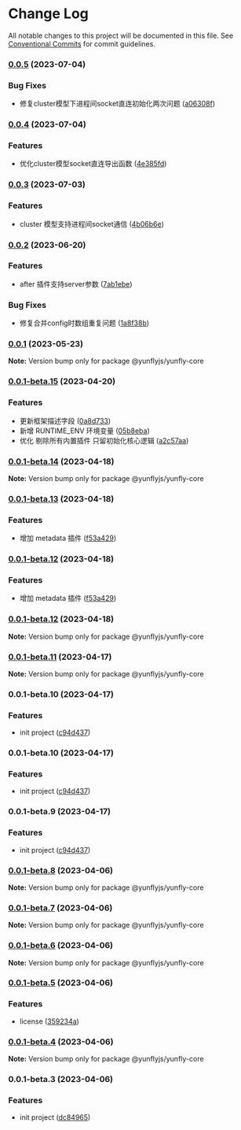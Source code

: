 # Change Log

All notable changes to this project will be documented in this file.
See [Conventional Commits](https://conventionalcommits.org) for commit guidelines.

### [0.0.5](https://github.com/yunke-yunfly/yunflyjs/compare/v0.0.4...v0.0.5) (2023-07-04)


### Bug Fixes

* 修复cluster模型下进程间socket直连初始化两次问题 ([a06308f](https://github.com/yunke-yunfly/yunflyjs/commit/a06308f05bd4d347ae61ae60d06f63c24803eca8))



### [0.0.4](https://github.com/yunke-yunfly/yunflyjs/compare/v0.0.3...v0.0.4) (2023-07-04)


### Features

* 优化cluster模型socket直连导出函数 ([4e385fd](https://github.com/yunke-yunfly/yunflyjs/commit/4e385fd4a03b6b607a9cf2ab9b51dbcfca99f3af))



### [0.0.3](https://github.com/yunke-yunfly/yunflyjs/compare/v0.0.2...v0.0.3) (2023-07-03)


### Features

* cluster 模型支持进程间socket通信 ([4b06b6e](https://github.com/yunke-yunfly/yunflyjs/commit/4b06b6e4b48ca2d32eb9f04f9a547d2dba0c5017))



### [0.0.2](https://github.com/yunke-yunfly/yunflyjs/compare/v0.0.1...v0.0.2) (2023-06-20)


### Features

* after 插件支持server参数 ([7ab1ebe](https://github.com/yunke-yunfly/yunflyjs/commit/7ab1ebe3d75462d5ba73555bcb0772bf15fed52f))


### Bug Fixes

* 修复合并config时数组重复问题 ([1a8f38b](https://github.com/yunke-yunfly/yunflyjs/commit/1a8f38baac7dcd4e190aef27abed5bd90494b616))



### [0.0.1](https://github.com/yunke-yunfly/yunflyjs/compare/v0.0.1-beta.15...v0.0.1) (2023-05-23)

**Note:** Version bump only for package @yunflyjs/yunfly-core





### [0.0.1-beta.15](https://github.com/yunke-yunfly/yunflyjs/compare/v0.0.1-beta.14...v0.0.1-beta.15) (2023-04-20)


### Features

* 更新框架描述字段 ([0a8d733](https://github.com/yunke-yunfly/yunflyjs/commit/0a8d7331b6a4332c857f97106f847b185266a209))
* 新增 RUNTIME_ENV 环境变量 ([05b8eba](https://github.com/yunke-yunfly/yunflyjs/commit/05b8ebaae3e34fc6b0524215de7e72e89c55a582))
* 优化 剔除所有内置插件 只留初始化核心逻辑 ([a2c57aa](https://github.com/yunke-yunfly/yunflyjs/commit/a2c57aa638c2fd38d56b31f3393d81fc5823dc43))



### [0.0.1-beta.14](https://github.com/yunke-yunfly/yunflyjs/compare/v0.0.1-beta.13...v0.0.1-beta.14) (2023-04-18)

**Note:** Version bump only for package @yunflyjs/yunfly-core





### [0.0.1-beta.13](https://github.com/yunke-yunfly/yunflyjs/compare/v0.0.1-beta.11...v0.0.1-beta.13) (2023-04-18)


### Features

* 增加 metadata 插件 ([f53a429](https://github.com/yunke-yunfly/yunflyjs/commit/f53a429aab2ccf1322be80a5be8701a923f91e4c))



### [0.0.1-beta.12](https://github.com/yunke-yunfly/yunflyjs/compare/v0.0.1-beta.11...v0.0.1-beta.12) (2023-04-18)


### Features

* 增加 metadata 插件 ([f53a429](https://github.com/yunke-yunfly/yunflyjs/commit/f53a429aab2ccf1322be80a5be8701a923f91e4c))



### [0.0.1-beta.12](https://github.com/yunke-yunfly/yunflyjs/compare/v0.0.1-beta.11...v0.0.1-beta.12) (2023-04-18)

**Note:** Version bump only for package @yunflyjs/yunfly-core





### [0.0.1-beta.11](https://github.com/yunke-yunfly/yunflyjs/compare/v0.0.1-beta.10...v0.0.1-beta.11) (2023-04-17)

**Note:** Version bump only for package @yunflyjs/yunfly-core





### 0.0.1-beta.10 (2023-04-17)


### Features

* init project ([c94d437](https://github.com/yunke-yunfly/yunflyjs/commit/c94d4372b6dacb189df8747e0879115d0629ca7c))



### 0.0.1-beta.10 (2023-04-17)


### Features

* init project ([c94d437](https://github.com/yunke-yunfly/yunflyjs/commit/c94d4372b6dacb189df8747e0879115d0629ca7c))



### 0.0.1-beta.9 (2023-04-17)


### Features

* init project ([c94d437](https://github.com/yunke-yunfly/yunflyjs/commit/c94d4372b6dacb189df8747e0879115d0629ca7c))



### [0.0.1-beta.8](https://github.com/yunke-yunfly/yunflyjs/compare/v0.0.1-beta.7...v0.0.1-beta.8) (2023-04-06)

**Note:** Version bump only for package @yunflyjs/yunfly-core





### [0.0.1-beta.7](https://github.com/yunke-yunfly/yunflyjs/compare/v0.0.1-beta.6...v0.0.1-beta.7) (2023-04-06)

**Note:** Version bump only for package @yunflyjs/yunfly-core





### [0.0.1-beta.6](https://github.com/yunke-yunfly/yunflyjs/compare/v0.0.1-beta.5...v0.0.1-beta.6) (2023-04-06)

**Note:** Version bump only for package @yunflyjs/yunfly-core





### [0.0.1-beta.5](https://github.com/yunke-yunfly/yunflyjs/compare/v0.0.1-beta.4...v0.0.1-beta.5) (2023-04-06)


### Features

* license ([359234a](https://github.com/yunke-yunfly/yunflyjs/commit/359234a4e7a0637dc0204faa30f0f7c8450e5c42))



### [0.0.1-beta.4](https://github.com/yunke-yunfly/yunflyjs/compare/v0.0.1-beta.3...v0.0.1-beta.4) (2023-04-06)

**Note:** Version bump only for package @yunflyjs/yunfly-core





### 0.0.1-beta.3 (2023-04-06)


### Features

* init project ([dc84965](https://github.com/yunke-yunfly/yunflyjs/commit/dc849654e51bd4bf4234c574099096a381448243))
